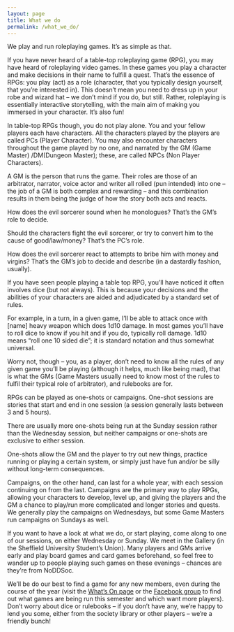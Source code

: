 ```yaml
---
layout: page
title: What we do
permalink: /what_we_do/
---
```


We play and run roleplaying games. It’s as simple as that.

If you have never heard of a table-top roleplaying game (RPG), you may have heard of roleplaying video games. In these games you play a character and make decisions in their name to fulfill a quest.
That’s the essence of RPGs: you play (act) as a role (character, that you typically design yourself, that you’re interested in). This doesn’t mean you need to dress up in your robe and wizard hat – we don’t mind if you do, but still. Rather, roleplaying is essentially interactive storytelling, with the main aim of making you immersed in your character. It’s also fun!

In table-top RPGs though, you do not play alone. You and your fellow players each have characters. All the characters played by the players are called PCs (Player Character). You may also encounter characters throughout the game played by no one, and narrated by the GM (Game Master) /DM(Dungeon Master); these, are called NPCs (Non Player Characters).

A GM is the person that runs the game. Their roles are those of an arbitrator, narrator, voice actor and writer all rolled (pun intended) into one – the job of a GM is both complex and rewarding – and this combination results in them being the judge of how the story both acts and reacts.

How does the evil sorcerer sound when he monologues? That’s the GM’s role to decide.

Should the characters fight the evil sorcerer, or try to convert him to the cause of good/law/money? That’s the PC’s role.

How does the evil sorcerer react to attempts to bribe him with money and virgins? That’s the GM’s job to decide and describe (in a dastardly fashion, usually).

If you have seen people playing a table top RPG, you’ll have noticed it often involves dice (but not always). This is because your decisions and the abilities of your characters are aided and adjudicated by a standard set of rules.

For example, in a turn, in a given game, I’ll be able to attack once with [name] heavy weapon which does 1d10 damage. In most games you’ll have to roll dice to know if you hit and if you do, typically roll damage. 1d10 means “roll one 10 sided die”; it is standard notation and thus somewhat universal.

Worry not, though – you, as a player, don’t need to know all the rules of any given game you’ll be playing (although it helps, much like being mad), that is what the GMs (Game Masters usually need to know most of the rules to fulfil their typical role of arbitrator), and rulebooks are for.

RPGs can be played as one-shots or campaigns. One-shot sessions are stories that start and end in one session (a session generally lasts between 3 and 5 hours).

There are usually more one-shots being run at the Sunday session rather than the Wednesday session, but neither campaigns or one-shots are exclusive to either session.

One-shots allow the GM and the player to try out new things, practice running or playing a certain system, or simply just have fun and/or be silly without long-term consequences.

Campaigns, on the other hand, can last for a whole year, with each session continuing on from the last. Campaigns are the primary way to play RPGs, allowing your characters to develop, level up, and giving the players and the GM a chance to play/run more complicated and longer stories and quests. We generally play the campaigns on Wednesdays, but some Game Masters run campaigns on Sundays as well.

If you want to have a look at what we do, or start playing, come along to one of our sessions, on either Wednesday or Sunday. We meet in the Gallery (in the Sheffield University Student’s Union). Many players and GMs arrive early and play board games and card games beforehand, so feel free to wander up to people playing such games on these evenings – chances are they’re from NoDDSoc.

We’ll be do our best to find a game for any new members, even during the course of the year (visit the [What’s On page](/) or the [Facebook group](https://www.facebook.com/groups/173390986083361/) to find out what games are being run this semester and which want more players). Don’t worry about dice or rulebooks – if you don’t have any, we’re happy to lend you some, either from the society library or other players – we’re a friendly bunch!

